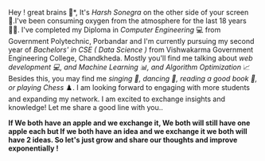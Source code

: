 Hey ! great brains 👋*, It's *Harsh Sonegra* on the other side of your screen 📱.I've been consuming oxygen from the atmosphere for the last 18 years 🧑‍🎓. I've completed my Diploma in *Computer Engineering*  💻 from Government Polytechnic, Porbandar and I'm currently pursuing my second year of *Bachelors' in CSE ( Data Science )* from Vishwakarma Government Engineering College, Chandkheda. Mostly you'll find me talking about *web development 💻, and Machine Learning 📊, and Algorithm Optimization* 📈 Besides this, you may find me *singing 🎤, dancing 🕺, reading a good book 📖, or playing Chess* ♟️. I am looking forward to engaging with more students and expanding my network. I am excited to exchange insights and knowledge! Let me share a good line with you..

**If We both have an apple and we exchange it, We both will still have one apple each but If we both have an idea and we exchange it we both will have 2 ideas. So let's just grow and share our thoughts and improve exponentially !**
